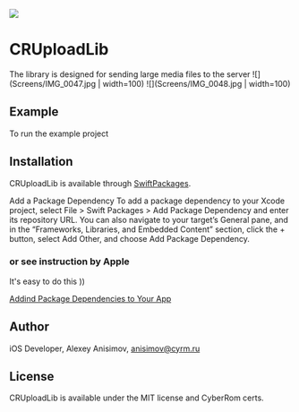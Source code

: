 ![](https://img.shields.io/badge/CR-iOS%20Upload%20library-informational)

# CRUploadLib

The library is designed for sending large media files to the server
![](Screens/IMG_0047.jpg | width=100)
![](Screens/IMG_0048.jpg | width=100)

## Example

To run the example project




## Installation

CRUploadLib is available through [SwiftPackages](https://developer.apple.com/documentation/swift_packages). 

Add a Package Dependency
To add a package dependency to your Xcode project, select File > Swift Packages > Add Package Dependency and enter its repository URL. You can also navigate to your target’s General pane, and in the “Frameworks, Libraries, and Embedded Content” section, click the + button, select Add Other, and choose Add Package Dependency.

### or see instruction by Apple

It's easy to do this ))

[Addind Package Dependencies to Your App](https://developer.apple.com/documentation/swift_packages/adding_package_dependencies_to_your_app)

## Author

iOS Developer, Alexey Anisimov, anisimov@cyrm.ru

## License

CRUploadLib is available under the MIT license and CyberRom certs. 
